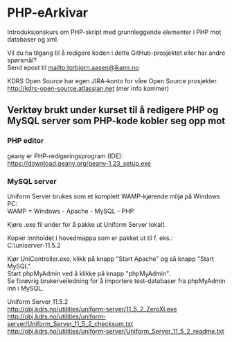 # PHP-eArkivar
Introduksjonskurs om PHP-skript med grunnleggende elementer i PHP mot databaser og xml.

Vil du ha tilgang til å redigere koden i dette GitHub-prosjektet eller har andre spørsmål? <br>
Send epost til <mailto:torbjorn.aasen@ikamr.no> <br>

KDRS Open Source har egen JIRA-konto for våre Open Source prosjekter.<br>
http://kdrs-open-source.atlassian.net (mer info kommer)

## Verktøy brukt under kurset til å redigere PHP og MySQL server som PHP-kode kobler seg opp mot ##

### PHP editor ###
geany er PHP-redigeringsprogram (IDE):
https://download.geany.org/geany-1.23_setup.exe

### MySQL server ###
Uniform Server brukes som et komplett WAMP-kjørende miljø på Windows PC: <br>
WAMP = Windows - Apache - MySQL - PHP

Kjøre .exe fil under for å pakke ut Uniform Server lokalt.

Kopier innholdet i hovedmappa som er pakket ut til f. eks.: <br>
C:\uniserver-11.5.2

Kjør UniController.exe, klikk på knapp "Start Apache" og så knapp "Start MySQL". <br>
Start phpMyAdmin ved å klikke på knapp "phpMyAdmin". <br>
Se forøvrig brukerveiledning for å importere test-databaser fra phpMyAdmin inn i MySQL. <br>

Uniform Server 11.5.2 <br>
http://obj.kdrs.no/utilities/uniform-server/11_5_2_ZeroXI.exe <br>
http://obj.kdrs.no/utilities/uniform-server/Uniform_Server_11_5_2_checksum.txt <br>
http://obj.kdrs.no/utilities/uniform-server/Uniform_Server_11_5_2_readme.txt <br>
